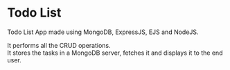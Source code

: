 # Todo List
Todo List App made using MongoDB, ExpressJS, EJS and NodeJS.

It performs all the CRUD operations.  
It stores the tasks in a MongoDB server, fetches it and displays it to the end user.
